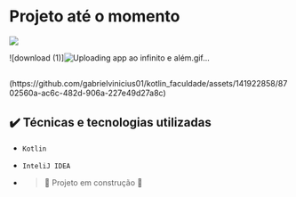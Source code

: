 <h1>Projeto até o momento</h1>
<img src="C:\faculdade_kotlin\app ao infinito e além">




![download (1)]![Uploading app ao infinito e além.gif…]()

<h2> </h2>
(https://github.com/gabrielvinicius01/kotlin_faculdade/assets/141922858/8702560a-ac6c-482d-906a-227e49d27a8c)

## ✔️ Técnicas e tecnologias utilizadas

- ``Kotlin``
- ``InteliJ IDEA``

- > :construction: Projeto em construção :construction:
